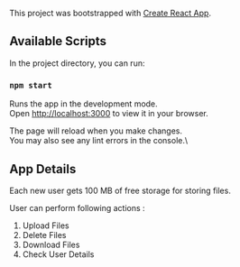 This project was bootstrapped with [Create React App](https://github.com/facebook/create-react-app).

## Available Scripts

In the project directory, you can run:

### `npm start`

Runs the app in the development mode.\
Open [http://localhost:3000](http://localhost:3000) to view it in your browser.

The page will reload when you make changes.\
You may also see any lint errors in the console.\

## App Details

Each new user gets 100 MB of free storage for storing files.

User can perform following actions :

1. Upload Files
2. Delete Files
3. Download Files
4. Check User Details
